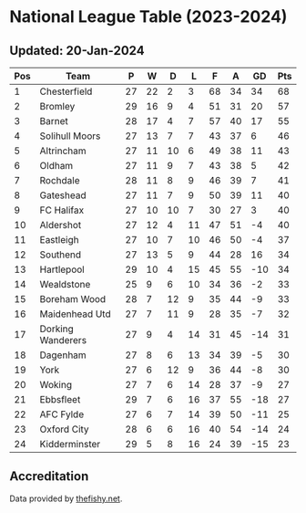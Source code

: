 # National League Table (2023-2024)
## Updated: 20-Jan-2024

| Pos | Team | P | W | D | L | F | A | GD | Pts |
| --- | --- | --- | --- | --- | --- | --- | --- | --- | --- |
| 1 | Chesterfield | 27 | 22 | 2 | 3 | 68 | 34 | 34 | 68 |
| 2 | Bromley | 29 | 16 | 9 | 4 | 51 | 31 | 20 | 57 |
| 3 | Barnet | 28 | 17 | 4 | 7 | 57 | 40 | 17 | 55 |
| 4 | Solihull Moors | 27 | 13 | 7 | 7 | 43 | 37 | 6 | 46 |
| 5 | Altrincham | 27 | 11 | 10 | 6 | 49 | 38 | 11 | 43 |
| 6 | Oldham | 27 | 11 | 9 | 7 | 43 | 38 | 5 | 42 |
| 7 | Rochdale | 28 | 11 | 8 | 9 | 46 | 39 | 7 | 41 |
| 8 | Gateshead | 27 | 11 | 7 | 9 | 50 | 39 | 11 | 40 |
| 9 | FC Halifax | 27 | 10 | 10 | 7 | 30 | 27 | 3 | 40 |
| 10 | Aldershot | 27 | 12 | 4 | 11 | 47 | 51 | -4 | 40 |
| 11 | Eastleigh | 27 | 10 | 7 | 10 | 46 | 50 | -4 | 37 |
| 12 | Southend | 27 | 13 | 5 | 9 | 44 | 28 | 16 | 34 |
| 13 | Hartlepool | 29 | 10 | 4 | 15 | 45 | 55 | -10 | 34 |
| 14 | Wealdstone | 25 | 9 | 6 | 10 | 34 | 36 | -2 | 33 |
| 15 | Boreham Wood | 28 | 7 | 12 | 9 | 35 | 44 | -9 | 33 |
| 16 | Maidenhead Utd | 27 | 7 | 11 | 9 | 28 | 35 | -7 | 32 |
| 17 | Dorking Wanderers | 27 | 9 | 4 | 14 | 31 | 45 | -14 | 31 |
| 18 | Dagenham | 27 | 8 | 6 | 13 | 34 | 39 | -5 | 30 |
| 19 | York | 27 | 6 | 12 | 9 | 36 | 44 | -8 | 30 |
| 20 | Woking | 27 | 7 | 6 | 14 | 28 | 37 | -9 | 27 |
| 21 | Ebbsfleet | 29 | 7 | 6 | 16 | 37 | 55 | -18 | 27 |
| 22 | AFC Fylde | 27 | 6 | 7 | 14 | 39 | 50 | -11 | 25 |
| 23 | Oxford City | 28 | 6 | 6 | 16 | 40 | 54 | -14 | 24 |
| 24 | Kidderminster | 29 | 5 | 8 | 16 | 24 | 39 | -15 | 23 |

## Accreditation 

Data provided by [thefishy.net](https://www.thefishy.net/).